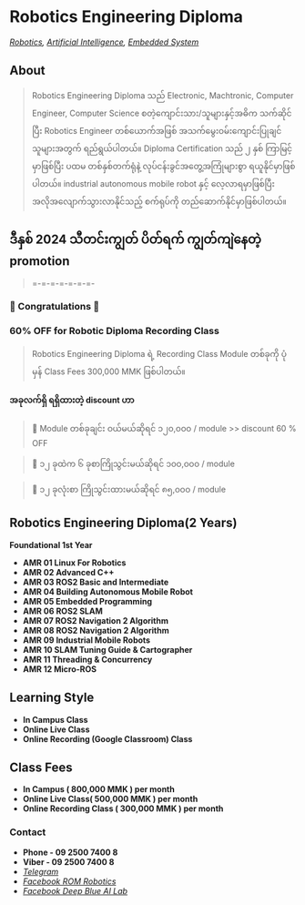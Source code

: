 # Robotics Engineering Diploma
*[Robotics](./robotics_engineering.md),  [Artificial Intelligence](./artificial_intelligence_engineering.md),  [Embedded System](./embedded_engineering.md)*

## About
> Robotics Engineering Diploma သည် Electronic, Machtronic, Computer Engineer, Computer Science စတဲ့ကျောင်းသား/သူများနှင့်အဓိက သက်ဆိုင်ပြီး Robotics Engineer တစ်ယောက်အဖြစ် အသက်မွေးဝမ်းကျောင်းပြုချင်သူများအတွက် ရည်ရွယ်ပါတယ်။ Diploma Certification သည် ၂ နှစ် ကြာမြင့် မှာဖြစ်ပြီး ပထမ တစ်နှစ်တက်ရုံနဲ့ လုပ်ငန်းခွင်အတွေ့အကြုံများစွာ ရယူနိုင်မှာဖြစ်ပါတယ်။ industrial autonomous mobile robot နှင့် လေ့လာရမှာဖြစ်ပြီး
အလိုအလျောက်သွားလာနိုင်သည့် စက်ရုပ်ကို တည်ဆောက်နိုင်မှာဖြစ်ပါတယ်။




## ဒီနှစ် 2024 သီတင်းကျွတ် ပိတ်ရက် ကျွတ်ကျဲနေတဲ့ promotion 

> =-=-=-=-=-=-=-

### 🚀 Congratulations 🚀

### 60% OFF  for Robotic Diploma Recording Class 

> Robotics Engineering Diploma ရဲ့ Recording Class Module တစ်ခုကို
ပုံမှန် Class Fees 300,000 MMK ဖြစ်ပါတယ်။

#### အခုလက်ရှိ ရရှိထားတဲ့ discount ဟာ

> 🚀 Module တစ်ခုချင်း ဝယ်မယ်ဆိုရင် ၁၂၀,၀၀၀ / module >> discount 60 % OFF

> 🚀 ၁၂ ခုထဲက ၆ ခုစာကြိုသွင်းမယ်ဆိုရင်  ၁၀၀,၀၀၀ / module 

> 🚀 ၁၂ ခုလုံးစာ ကြိုသွင်းထားမယ်ဆိုရင် ၈၅,၀၀၀ / module



## Robotics Engineering Diploma(2 Years)
**Foundational 1st Year**

- **AMR 01 Linux For Robotics**
- **AMR 02 Advanced C++**
- **AMR 03 ROS2 Basic and Intermediate**
- **AMR 04 Building Autonomous Mobile Robot**
- **AMR 05 Embedded Programming**
- **AMR 06 ROS2 SLAM**
- **AMR 07 ROS2 Navigation 2 Algorithm**
- **AMR 08 ROS2 Navigation 2 Algorithm**
- **AMR 09 Industrial Mobile Robots**
- **AMR 10 SLAM Tuning Guide & Cartographer**
- **AMR 11 Threading & Concurrency**
- **AMR 12 Micro-ROS**

<!-- **Advanced 2nd year**

- **AMR 13 Deep Dive into SLAM ROS2**
- **AMR 14 Mechanic**
- **AMR 15 Control Theory**
- **AMR 16 Solidwork & Robot Design**
- **AMR 17 Circuit Design**
- **AMR 18 Power Source**
- **AMR 19 Artificial Intelligence in Robot System**
- **AMR 20 Android System**
- **AMR 21 Developer Guide** -->



## Learning Style 
- **In Campus Class**
- **Online Live Class**
- **Online Recording (Google Classroom) Class**


## Class Fees 
- **In Campus ( 800,000 MMK ) per month**
- **Online Live Class( 500,000 MMK ) per month**
- **Online Recording Class ( 300,000 MMK ) per month**

### Contact
- **Phone - 09 2500 7400 8**
- **Viber - 09 2500 7400 8**
- *[Telegram](https://t.me/rom_dynamics)*
- *[Facebook ROM Robotics](https://www.facebook.com/ROMROBOTS/)*
- *[Facebook Deep Blue AI Lab](https://www.facebook.com/deepblueailab/)*
